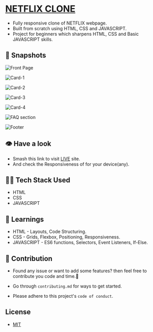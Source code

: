 # [NETFLIX CLONE](https://netflix-clone-html-css-js.netlify.app/)

- Fully responsive clone of NETFLIX webpage.
- Built from scratch using HTML, CSS and JAVASCRIPT.
- Project for beginners which sharpens HTML, CSS and Basic JAVASCRIPT skills.


## 📸 Snapshots

![Front Page](https://user-images.githubusercontent.com/110284984/182018427-e30397a7-b785-484f-96fe-9c8027bced41.jpg)

![Card-1](https://user-images.githubusercontent.com/110284984/182018402-b08985b0-4a52-47c5-83ff-ab065c99081b.jpg)

![Card-2](https://user-images.githubusercontent.com/110284984/182018405-4744a062-904a-4f7d-88a9-7782a5aafa63.jpg)

![Card-3](https://user-images.githubusercontent.com/110284984/182018411-d07f3815-93b0-42e5-a1a5-f6008f318061.jpg)

![Card-4](https://user-images.githubusercontent.com/110284984/182018414-37aa4260-1ab2-45f9-be4b-3bc294cc46c1.jpg)

![FAQ section](https://user-images.githubusercontent.com/110284984/182018420-6cfb9839-0676-464e-b54f-848a37cf1b0d.jpg)

![Footer](https://user-images.githubusercontent.com/110284984/182018422-8a11f02a-6349-4cfe-9c48-34df37309cf1.jpg)


## 👁️ Have a look 
- Smash this link to visit [LIVE](https://netflix-clone-html-css-js.netlify.app/) site.
- And check the Responsiveness of for your device(any).
## 👨‍💻 Tech Stack Used

- HTML
- CSS
- JAVASCRIPT


## 🧠 Learnings 

- HTML - Layouts, Code Structuring.
- CSS - Grids, Flexbox, Positioning, Responsiveness.
- JAVASCRIPT - ES6 functions, Selectors, Event Listeners, If-Else.
## 🤝 Contribution

- Found any issue or want to add some features? then feel free to contribute you code and time.🙏
    
- Go through `contributing.md` for ways to get started.

- Please adhere to this project's `code of conduct`.


## License

- [MIT](https://choosealicense.com/licenses/mit/)
